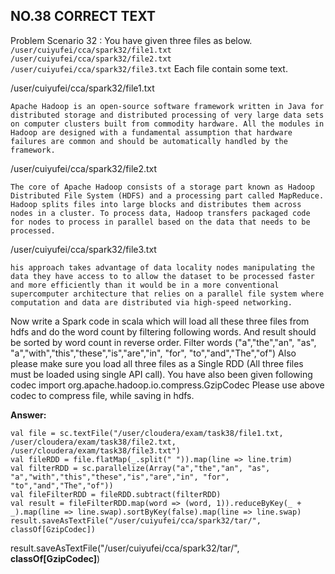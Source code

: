 ## NO.38 CORRECT TEXT

Problem Scenario 32 : You have given three files as below. `/user/cuiyufei/cca/spark32/file1.txt`
`/user/cuiyufei/cca/spark32/file2.txt` `/user/cuiyufei/cca/spark32/file3.txt` Each file contain some text. 

/user/cuiyufei/cca/spark32/file1.txt

```
Apache Hadoop is an open-source software framework written in Java for distributed storage and distributed processing of very large data sets on computer clusters built from commodity hardware. All the modules in Hadoop are designed with a fundamental assumption that hardware failures are common and should be automatically handled by the framework.
```

/user/cuiyufei/cca/spark32/file2.txt

```
The core of Apache Hadoop consists of a storage part known as Hadoop Distributed File System (HDFS) and a processing part called MapReduce. Hadoop splits files into large blocks and distributes them across nodes in a cluster. To process data, Hadoop transfers packaged code for nodes to process in parallel based on the data that needs to be processed. 
```

/user/cuiyufei/cca/spark32/file3.txt

```
his approach takes advantage of data locality nodes manipulating the data they have access to to allow the dataset to be processed faster and more efficiently than it would be in a more conventional supercomputer architecture that relies on a parallel file system where computation and data are distributed via high-speed networking.
```

Now write a Spark code in scala which will load all these three files from hdfs and do the word count by filtering following words. And result should be sorted by word count in reverse order.
Filter words ("a","the","an", "as", "a","with","this","these","is","are","in", "for", "to","and","The","of")
Also please make sure you load all three files as a Single RDD (All three files must be loaded using single API call).
You have also been given following codec
import org.apache.hadoop.io.compress.GzipCodec
Please use above codec to compress file, while saving in hdfs.

**Answer:**

```
val file = sc.textFile("/user/cloudera/exam/task38/file1.txt, /user/cloudera/exam/task38/file2.txt, /user/cloudera/exam/task38/file3.txt")
val fileRDD = file.flatMap(_.split(" ")).map(line => line.trim)
val filterRDD = sc.parallelize(Array("a","the","an", "as", "a","with","this","these","is","are","in", "for", "to","and","The","of"))
val fileFilterRDD = fileRDD.subtract(filterRDD)
val result = fileFilterRDD.map(word => (word, 1)).reduceByKey(_ + _).map(line => line.swap).sortByKey(false).map(line => line.swap)
result.saveAsTextFile("/user/cuiyufei/cca/spark32/tar/", classOf[GzipCodec])
```

result.saveAsTextFile("/user/cuiyufei/cca/spark32/tar/", **classOf[GzipCodec]**)